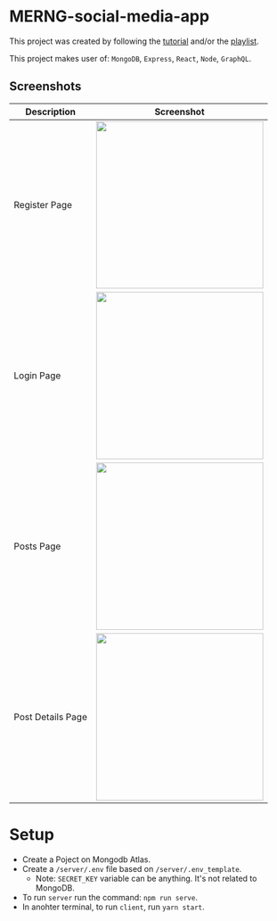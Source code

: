 # MERNG-social-media-app

This project was created by following the [tutorial](https://youtu.be/n1mdAPFq2Os) and/or the [playlist](https://youtube.com/playlist?list=PLMhAeHCz8S3_pgb-j51QnCEhXNj5oyl8n).


This project makes user of: `MongoDB`, `Express`, `React`, `Node`, `GraphQL`.

## Screenshots

| Description  | Screenshot  |
|-------------|-------------|
| Register Page | <img height="300" src="https://user-images.githubusercontent.com/25351744/144834959-4003321c-cae5-4467-a86b-98c21cf7f3f0.jpeg" /> | 
| Login Page | <img height="300" src="https://user-images.githubusercontent.com/25351744/144834947-5eac8066-7d8e-4a10-9285-5bd77bcc914e.jpeg" /> |
| Posts Page | <img height="300" src="https://user-images.githubusercontent.com/25351744/144834950-e6f902e1-e127-43e9-9e68-d7c6208f8e4b.jpeg" /> | 
| Post Details Page| <img height="300" src="https://user-images.githubusercontent.com/25351744/144834932-4e79239c-492a-4f4d-a738-222a32990eba.jpeg" /> | 


# Setup
- Create a Poject on Mongodb Atlas.
- Create a `/server/.env` file based on `/server/.env_template`.
  - Note: `SECRET_KEY` variable can be anything. It's not related to MongoDB. 
- To run `server` run the command: `npm run serve`.
- In anohter terminal, to run `client`, run `yarn start`.
